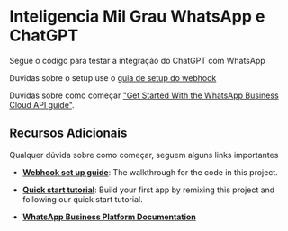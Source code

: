 # Inteligencia Mil Grau WhatsApp e ChatGPT

Segue o código para testar a integração do ChatGPT com WhatsApp

Duvidas sobre o setup use o [guia de setup do webhook](https://developers.facebook.com/docs/whatsapp/cloud-api/guides/set-up-webhooks)

Duvidas sobre como começar ["Get Started With the WhatsApp Business Cloud API guide"](https://developers.facebook.com/docs/whatsapp/getting-started/signing-up/).

## Recursos Adicionais

Qualquer dúvida sobre como começar, seguem alguns links importantes

- [**Webhook set up guide**](https://developers.facebook.com/docs/whatsapp/getting-started/signing-up/#configure-webhooks): The walkthrough for the code in this project.

- [**Quick start tutorial**](https://developers.facebook.com/docs/whatsapp/getting-started/signing-up/): Build your first app by remixing this project and following our quick start tutorial.

- [**WhatsApp Business Platform Documentation**](https://developers.facebook.com/docs/whatsapp/)

